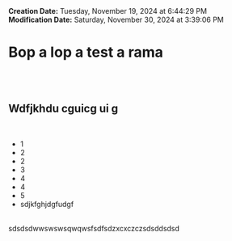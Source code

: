 <div><b>Creation Date:</b> Tuesday, November 19, 2024 at 6:44:29 PM<br></div>
<div><b>Modification Date:</b> Saturday, November 30, 2024 at 3:39:06 PM<br></div>
<div><h1>Bop a lop a test a rama</h1></div>
<div><br></div>
<div><br></div>
<div><h2>Wdfjkhdu cguicg ui g</h2></div>
<div><br></div>
<ul>
<li>1</li>
<li>2</li>
<li>2</li>
<li>3</li>
<li>4</li>
<li>4</li>
<li>5</li>
<li>sdjkfghjdgfudgf</li>
</ul>
<div><br></div>
<div>sdsdsdwwswswsqwqwsfsdfsdzxcxczczsdsddsdsd</div>

